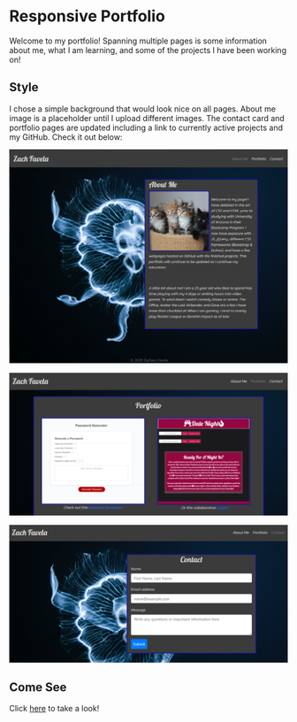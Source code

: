 # Responsive Portfolio

Welcome to my portfolio! Spanning multiple pages is some information about me, what I am learning, and some of the projects I have been working on!


## Style

I chose a simple background that would look nice on all pages. About me image is a placeholder until I upload different images. The contact card and portfolio pages are updated including a link to currently active projects and my GitHub. Check it out below:

![About Me](assets/readme-about.PNG)

![About Me](assets/readme-port.PNG)

![About Me](assets/readme-cont.PNG)

## Come See

Click [here](https://zacharybinx.github.io/starting-portfolio/) to take a look!